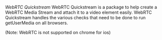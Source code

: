 *WebRTC Quickstream*
WebRTC Quickstream is a package to help create a WebRTC Media Stream and attach it to a video element easily. WebRTC Quickstream handles the various checks that need to be done to run getUserMedia on all browsers.

(Note: WebRTC is not supported on chrome for ios)

